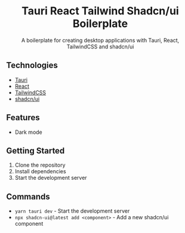 <h1 align='center'>Tauri React Tailwind Shadcn/ui Boilerplate</h1>

<p align='center'>A boilerplate for creating desktop applications with Tauri, React, TailwindCSS and shadcn/ui</p>

## Technologies

- [Tauri](https://tauri.studio/)
- [React](https://reactjs.org/)
- [TailwindCSS](https://tailwindcss.com/)
- [shadcn/ui](https://ui.shadcn.com/)

## Features

- Dark mode

## Getting Started

1. Clone the repository
2. Install dependencies
3. Start the development server

## Commands

- `yarn tauri dev` - Start the development server
- `npx shadcn-ui@latest add <component>` - Add a new shadcn/ui component
